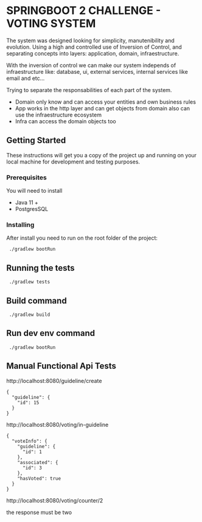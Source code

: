 # SPRINGBOOT 2 CHALLENGE - VOTING SYSTEM
The system was designed looking for simplicity, manutenibility and evolution.
Using a high and controlled use of Inversion of Control, and separating concepts into layers: application, domain, infraestructure.

With the inversion of control we can make our system independs of infraestructure like: database, ui, external services, internal services like email and etc...

Trying to separate the responsabilities of each part of the system.
- Domain only know and can access your entities and own business rules
- App works in the http layer and can get objects from domain also can use the infraestructure ecosystem
- Infra can access the domain objects too


## Getting Started

These instructions will get you a copy of the project up and running on your local machine for development and testing purposes.

### Prerequisites

You will need to install
- Java 11 +
- PostgresSQL

### Installing

After install you need to run on the root folder of the project:

```
 ./gradlew bootRun
```

## Running the tests

```
 ./gradlew tests
```


## Build command

```
 ./gradlew build
```

## Run dev env command

```
 ./gradlew bootRun
```

## Manual Functional Api Tests 
http://localhost:8080/guideline/create
``` 
{
  "guideline": {
    "id": 15
  }
}
```


http://localhost:8080/voting/in-guideline
``` 
{
  "voteInfo": {
    "guideline": {
      "id": 1
    },
    "associated": {
      "id": 3
    },
    "hasVoted": true
  }
}
```

http://localhost:8080/voting/counter/2

the response must be two